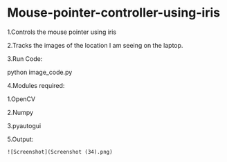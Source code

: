 # Mouse-pointer-controller-using-iris

1.Controls the mouse pointer using iris


2.Tracks the images of the location I am seeing on the laptop.


3.Run Code:
  
  python image_code.py
  

4.Modules required:

  1.OpenCV
  
  2.Numpy
  
  3.pyautogui


5.Output:

	![Screenshot](Screenshot (34).png)